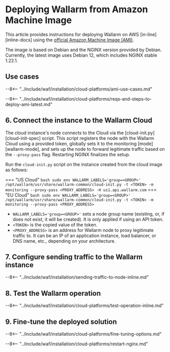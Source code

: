 # Deploying Wallarm from Amazon Machine Image

This article provides instructions for deploying Wallarm on AWS [in-line][inline-docs] using the [official Amazon Machine Image (AMI)](https://aws.amazon.com/marketplace/pp/B073VRFXSD).

The image is based on Debian and the NGINX version provided by Debian. Currently, the latest image uses Debian 12, which includes NGINX stable 1.22.1.

## Use cases

--8<-- "../include/waf/installation/cloud-platforms/ami-use-cases.md"

--8<-- "../include/waf/installation/cloud-platforms/reqs-and-steps-to-deploy-ami-latest.md"

## 6. Connect the instance to the Wallarm Cloud

The cloud instance's node connects to the Cloud via the [cloud-init.py][cloud-init-spec] script. This script registers the node with the Wallarm Cloud using a provided token, globally sets it to the monitoring [mode][wallarm-mode], and sets up the node to forward legitimate traffic based on the `--proxy-pass` flag. Restarting NGINX finalizes the setup.

Run the `cloud-init.py` script on the instance created from the cloud image as follows:

=== "US Cloud"
    ``` bash
    sudo env WALLARM_LABELS='group=<GROUP>' /opt/wallarm/usr/share/wallarm-common/cloud-init.py -t <TOKEN> -m monitoring --proxy-pass <PROXY_ADDRESS> -H us1.api.wallarm.com
    ```
=== "EU Cloud"
    ``` bash
    sudo env WALLARM_LABELS='group=<GROUP>' /opt/wallarm/usr/share/wallarm-common/cloud-init.py -t <TOKEN> -m monitoring --proxy-pass <PROXY_ADDRESS>
    ```

* `WALLARM_LABELS='group=<GROUP>'` sets a node group name (existing, or, if does not exist, it will be created). It is only applied if using an API token.
* `<TOKEN>` is the copied value of the token.
* `<PROXY_ADDRESS>` is an address for Wallarm node to proxy legitimate traffic to. It can be an IP of an application instance, load balancer, or DNS name, etc., depending on your architecture.

## 7. Configure sending traffic to the Wallarm instance

--8<-- "../include/waf/installation/sending-traffic-to-node-inline.md"

## 8. Test the Wallarm operation

--8<-- "../include/waf/installation/cloud-platforms/test-operation-inline.md"

## 9. Fine-tune the deployed solution

--8<-- "../include/waf/installation/cloud-platforms/fine-tuning-options.md"

--8<-- "../include/waf/installation/cloud-platforms/restart-nginx.md"
